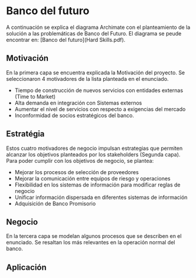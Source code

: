 # Banco del futuro

A continuación se explica el diagrama Archimate con el planteamiento de la solución a las problemáticas de Banco del Futuro. El diagrama se peude encontrar en: [Banco del futuro](Hard Skills.pdf).

## Motivación
En la primera capa se encuentra explicada la Motivación del proyecto. Se seleccionaron 4 motivadores de la lista planteada en el enunciado. 
-	Tiempo de construcción de nuevos servicios con entidades externas (Time to Market)
-	Alta demanda en integración con Sistemas externos
-	Aumentar el nivel de servicios con respecto a exigencias del mercado
-	Inconformidad de socios estratégicos del banco.

## Estratégia
Estos cuatro motivadores de negocio impulsan estrategias que permiten alcanzar los objetivos planteados por los stakeholders (Segunda capa). Para poder cumplir con los objetivos de negocio, se plantea:

-	Mejorar los procesos de selección de proveedores
-	Mejorar la comunicación entre equipos de riesgo y operaciones
-	Flexibilidad en los sistemas de información para modificar reglas de negocio
-	Unificar información dispersada en diferentes sistemas de información
-	Adquisición de Banco Promisorio

## Negocio
En la tercera capa se modelan algunos procesos que se describen en el enunciado. Se resaltan los más relevantes en la operación normal del banco.

## Aplicación


